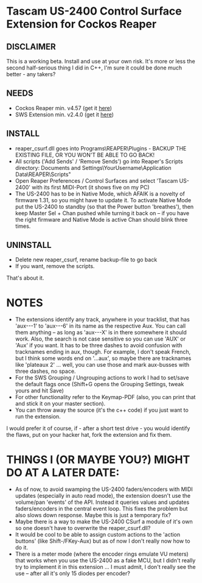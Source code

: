 # Tascam US-2400 Control Surface Extension for Cockos Reaper

## DISCLAIMER

This is a working beta. Install and use at your own risk. It's more or less the second half-serious thing I did in C++, I'm sure it could be done much better - any takers?

## NEEDS

* Cockos Reaper min. v4.57 (get it [here](http://www.reaper.fm/download.php "Download Reaper"))
* SWS Extension min. v2.4.0 (get it [here](http://www.standingwaterstudios.com/ "Standing Water Studios"))

## INSTALL

* reaper_csurf.dll goes into Programs\REAPER\Plugins - BACKUP THE EXISTING FILE, OR YOU WON'T BE ABLE TO GO BACK!
* All scripts ('Add Sends' / 'Remove Sends') go into Reaper's Scripts directory: Documents and Settings\YourUsername\Application Data\REAPER\Scripts"
* Open Reaper Preferences / Control Surfaces and select 'Tascam US-2400' with its first MIDI-Port (it shows five on my PC)
* The US-2400 has to be in Native Mode, which AFAIK is a novelty of firmware 1.31, so you might have to update it. To activate Native Mode put the US-2400 to standby (so that the Power button 'breathes'), then keep Master Sel + Chan pushed while turning it back on – if you have the right firmware and Native Mode is active Chan should blink three times.

## UNINSTALL

* Delete new reaper_csurf, rename backup-file to go back
* If you want, remove the scripts.

That's about it.

# NOTES

* The extensions identify any track, anywhere in your tracklist, that has 'aux---1' to 'aux---6' in its name as the respective Aux. You can call them anything – as long as 'aux---X' is in there somewhere it should work. Also, the search is not case sensitive so you can use 'AUX' or 'Aux' if you want. It has to be three dashes to avoid confusion with tracknames ending in aux, though. For example, I don't speak French, but I think some words end on '...aux', so maybe there are tracknames like 'plateaux 2' ... well, you can use those and mark aux-busses with three dashes, no space.
* For the SWS Grouping / Ungrouping actions to work I had to set/save the default flags once (Shift+G opens the Grouping Settings, tweak yours and hit Save)
* For other functionality refer to the Keymap-PDF (also, you can print that and stick it on your master section).
* You can throw away the source (it's the c++ code) if you just want to run the extension. 

I would prefer it of course, if - after a short test drive - you would identify the flaws, put on your hacker hat, fork the extension and fix them.

# THINGS I (OR MAYBE YOU?) MIGHT DO AT A LATER DATE:

* As of now, to avoid swamping the US-2400 faders/encoders with MIDI updates (especially in auto read mode), the extension doesn't use the volume/pan 'events' of the API. Instead it queries values and updates faders/encoders in the central event loop. This fixes the problem but also slows down response. Maybe this is just a temporary fix?
* Maybe there is a way to make the US-2400 CSurf a module of it's own so one doesn't have to overwrite the reaper_csurf.dll?
* It would be cool to be able to assign custom actions to the 'action buttons' (like Shift-/FKey-Aux) but as of now I don't really now how to do it.
* There is a meter mode (where the encoder rings emulate VU meters) that works when you use the US-2400 as a fake MCU, but I didn't really try to implement it in this extension ... I must admit, I don't really see the use – after all it's only 15 diodes per encoder?